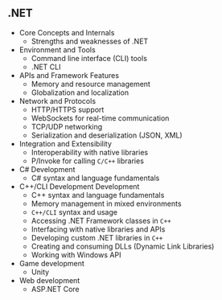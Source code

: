 ## .NET

- Core Concepts and Internals
  - Strengths and weaknesses of .NET
- Environment and Tools
  - Command line interface (CLI) tools
  - .NET CLI
- APIs and Framework Features
  - Memory and resource management
  - Globalization and localization
- Network and Protocols
  - HTTP/HTTPS support
  - WebSockets for real-time communication
  - TCP/UDP networking
  - Serialization and deserialization (JSON, XML)
- Integration and Extensibility
  - Interoperability with native libraries
  - P/Invoke for calling `C/C++` libraries
- C# Development
  - C# syntax and language fundamentals
- C++/CLI Development Development
  - C++ syntax and language fundamentals
  - Memory management in mixed environments
  - `C++/CLI` syntax and usage
  - Accessing .NET Framework classes in `C++`
  - Interfacing with native libraries and APIs
  - Developing custom .NET libraries in `C++`
  - Creating and consuming DLLs (Dynamic Link Libraries)
  - Working with Windows API
- Game development
  - Unity
- Web development
  - ASP.NET Core
